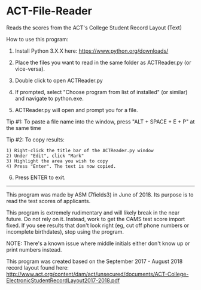 # ACT-File-Reader
Reads the scores from the ACT's College Student Record Layout (Text)

How to use this program:

1) Install Python 3.X.X here:
https://www.python.org/downloads/

2) Place the files you want to read in the same folder as ACTReader.py (or vice-versa).

3) Double click to open ACTReader.py

4) If prompted, select "Choose program from list of installed" (or similar) and navigate to python.exe.

5) ACTReader.py will open and prompt you for a file.

Tip #1: To paste a file name into the window, press "ALT + SPACE + E + P" at the same time

Tip #2: To copy results: 

	1) Right-click the title bar of the ACTReader.py window 
	2) Under "Edit", click "Mark" 
	3) Highlight the area you wish to copy 
	4) Press "Enter". The text is now copied.

6) Press ENTER to exit.

---

This program was made by ASM (7fields3) in June of 2018. Its purpose is to read the test scores of applicants.

This program is extremely rudimentary and will likely break in the near future. Do not rely on it. Instead, work to get the CAMS test score import fixed.
If you see results that don't look right (eg, cut off phone numbers or incomplete birthdates), stop using the program.

NOTE: There's a known issue where middle initials either don't know up or print numbers instead.


This program was created based on the September 2017 - August 2018 record layout found here:
http://www.act.org/content/dam/act/unsecured/documents/ACT-College-ElectronicStudentRecordLayout2017-2018.pdf
